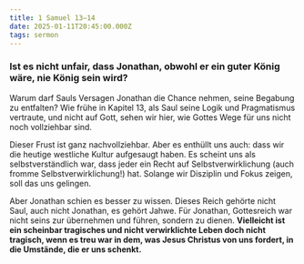```yaml
---
title: 1 Samuel 13–14
date: 2025-01-11T20:45:00.000Z
tags: sermon
---
```

### Ist es nicht unfair, dass Jonathan, obwohl er ein guter König wäre, nie König sein wird?

Warum darf Sauls Versagen Jonathan die Chance nehmen, seine Begabung zu entfalten? Wie frühe in Kapitel 13, als Saul seine Logik und Pragmatismus vertraute, und nicht auf Gott, sehen wir hier, wie Gottes Wege für uns nicht noch vollziehbar sind.

Dieser Frust ist ganz nachvollziehbar. Aber es enthüllt uns auch: dass wir die heutige westliche Kultur aufgesaugt haben. Es scheint uns als selbstverständlich war, dass jeder ein Recht auf Selbstverwirklichung (auch fromme Selbstverwirklichung!) hat. Solange wir Disziplin und Fokus zeigen, soll das uns gelingen. 

Aber Jonathan schien es besser zu wissen. Dieses Reich gehörte nicht Saul, auch nicht Jonathan, es gehört Jahwe. Für Jonathan, Gottesreich war nicht seins zur übernehmen und führen, sondern zu dienen. **Vielleicht ist ein scheinbar tragisches und nicht verwirklichte Leben doch nicht tragisch, wenn es treu war in dem, was Jesus Christus von uns fordert, in die Umstände, die er uns schenkt.**
